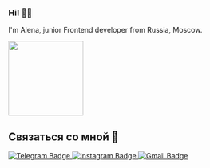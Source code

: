 ### Hi! 👋🏻

I'm Alena, junior Frontend developer from Russia, Moscow.

<div id="header">
  <img src="https://media.giphy.com/media/v1.Y2lkPTc5MGI3NjExMzA4YjZwY3U5eDhnNmFqNWcya3V5MTVoNWVxaXJ1a2p2OWFsemlkbCZlcD12MV9naWZzX3NlYXJjaCZjdD1n/3oKIPnAiaMCws8nOsE/giphy.gif"   width="150"/>
</div>

## Связаться со мной 📲

<div id="badges">
  <a href="https://t.me/alvorobyova">
    <img src="https://img.shields.io/badge/Telegram-dodgerblue?style=for-the-badge&logo=telegram&logoColor=white" alt="Telegram Badge"/>
  </a>
  <a href="https://instagram.com/al.vorobyova">
    <img src="https://img.shields.io/badge/Instagram-#6A5ACD?style=for-the-badge&logo=instagram&logoColor=white" alt="Instagram Badge"/>
  </a>
  <a href="mailto:alena.vorobyevaa@gmail.com">
    <img src="https://img.shields.io/badge/Gmail-tomato?style=for-the-badge&logo=gmail&logoColor=white" alt="Gmail Badge"/>
  </a>
</div>
